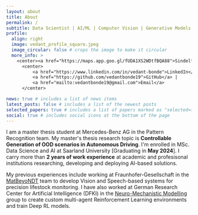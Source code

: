 ```yaml
---
layout: about
title: About
permalink: /
subtitle: Data Scientist | AI/ML | Computer Vision | Generative Models
profile:
  align: right
  image: vedant_profile_square.jpeg
  image_circular: false # crops the image to make it circular
  more_info: >
    <center><a href="https://maps.app.goo.gl/fUDA1XS2WDtfBQA88">Sindelfingen, DE 🌍 </a> </center>
      <center>
          <a href="https://www.linkedin.com/in/vedant-bonde">LinkedIn</a> | 
          <a href="https://github.com/vedantbonde19">GitHub</a> |
          <a href="mailto:vedantbonde19@gmail.com">Email</a>
      </center>

news: true # includes a list of news items
latest_posts: false # includes a list of the newest posts
selected_papers: true # includes a list of papers marked as "selected={true}"
social: true # includes social icons at the bottom of the page
---
```


I am a master thesis student at Mercedes-Benz AG in the Pattern Recognition team. My master's thesis research topic is **Controllable Generation of OOD scenarios in Autonomous Driving**. I'm enrolled in MSc. Data Science and AI at Saarland University [Graduating in **May 2024**]. I carry more than **2 years of work experience** at academic and profesisonal institutions researching, developing and deploying AI-based solutions.

My previous experiences include working at Fraunhofer-Gesellschaft in the [MatBeyoNDT](https://www.izfp.fraunhofer.de/en/technologien/forschungs--und-leistungszentren/MatBeyoNDT.html) team to develop Vision and Speech-based systems for precision lifestock monitoring. I have also worked at German Research Center for Artificial Intelligence (DFKI) in the [Neuro-Mechanistic Modelling](https://www.dfki.de/en/web/research/research-departments/neuro-mechanistic-modeling) group to create custom multi-agent Reinforcement Learning environments and train Deep RL models.